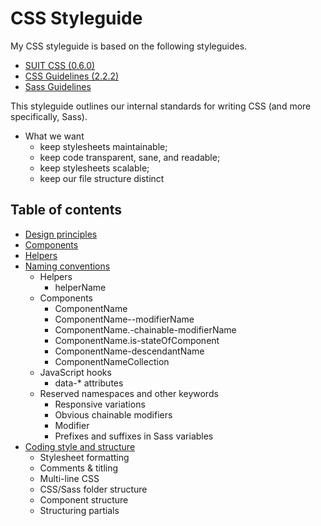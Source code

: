 # CSS Styleguide

My CSS styleguide is based on the following styleguides. 

* [SUIT CSS (0.6.0)](https://github.com/suitcss)
* [CSS Guidelines (2.2.2)](http://cssguidelin.es)
* [Sass Guidelines](http://sass-guidelin.es)

This styleguide outlines our internal standards for writing CSS (and more specifically, Sass).

* What we want
    * keep stylesheets maintainable;
    * keep code transparent, sane, and readable;
    * keep stylesheets scalable;
    * keep our file structure distinct

## Table of contents

* [Design principles](design-principles.md)
* [Components](components.md)
* [Helpers](helpers.md)
* [Naming conventions](naming-conventions.md)
    * Helpers
        * helperName
    * Components
        * ComponentName
        * ComponentName--modifierName
        * ComponentName.-chainable-modifierName
        * ComponentName.is-stateOfComponent
        * ComponentName-descendantName
        * ComponentNameCollection
    * JavaScript hooks
        * data-* attributes
    * Reserved namespaces and other keywords
        * Responsive variations
        * Obvious chainable modifiers
        * Modifier
        * Prefixes and suffixes in Sass variables
* [Coding style and structure](style.md)
    * Stylesheet formatting
    * Comments & titling
    * Multi-line CSS
    * CSS/Sass folder structure
    * Component structure
    * Structuring partials
